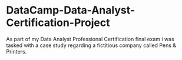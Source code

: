 # DataCamp-Data-Analyst-Certification-Project
As part of my Data Analyst Professional Certification final exam i was tasked with a case study regarding a fictitious company called Pens &amp; Printers.
